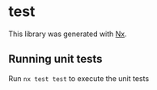 # test

This library was generated with [Nx](https://nx.dev).

## Running unit tests

Run `nx test test` to execute the unit tests
